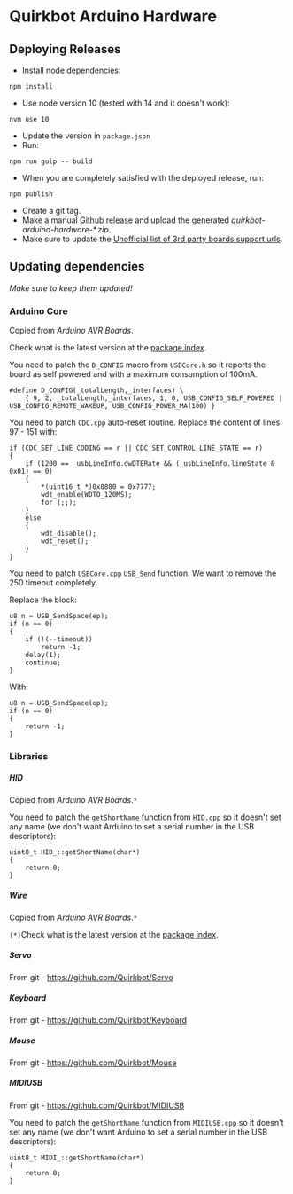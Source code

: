 # Quirkbot Arduino Hardware
## Deploying Releases

- Install node dependencies:
```
npm install
```
- Use node version 10 (tested with 14 and it doesn't work):
```
nvm use 10
```
- Update the version in `package.json`
- Run:
```
npm run gulp -- build
```
- When you are completely satisfied with the deployed release, run:
```
npm publish
```
- Create a git tag.
- Make a manual [Github release](https://github.com/Quirkbot/QuirkbotArduinoHardware/releases) and upload the generated _quirkbot-arduino-hardware-*.zip_.
- Make sure to update the [Unofficial list of 3rd party boards support urls](https://github.com/arduino/Arduino/wiki/Unofficial-list-of-3rd-party-boards-support-urls).

## Updating dependencies
*Make sure to keep them updated!*

### Arduino Core
Copied from *Arduino AVR Boards*.

Check what is the latest version at the [package index](http://downloads.arduino.cc/packages/package_index.json).

You need to patch the `D_CONFIG` macro from `USBCore.h` so it reports the board as self powered and with a maximum consumption of 100mA.
```
#define D_CONFIG(_totalLength,_interfaces) \
	{ 9, 2, _totalLength,_interfaces, 1, 0, USB_CONFIG_SELF_POWERED | USB_CONFIG_REMOTE_WAKEUP, USB_CONFIG_POWER_MA(100) }
```

You need to patch `CDC.cpp` auto-reset routine. Replace the content of lines 97 - 151 with:
```
if (CDC_SET_LINE_CODING == r || CDC_SET_CONTROL_LINE_STATE == r)
{
	if (1200 == _usbLineInfo.dwDTERate && (_usbLineInfo.lineState & 0x01) == 0)
	{
		*(uint16_t *)0x0800 = 0x7777;
		wdt_enable(WDTO_120MS);
		for (;;);
	}
	else
	{
		wdt_disable();
		wdt_reset();
	}
}
```

You need to patch `USBCore.cpp` `USB_Send` function. We want to remove the 250
timeout completely.

Replace the block:
```
u8 n = USB_SendSpace(ep);
if (n == 0)
{
    if (!(--timeout))
        return -1;
    delay(1);
    continue;
}
```
With:
```
u8 n = USB_SendSpace(ep);
if (n == 0)
{
    return -1;
}
```

### Libraries
##### HID
Copied from *Arduino AVR Boards*.`*`

You need to patch the `getShortName` function from `HID.cpp` so it doesn't set any name (we don't want Arduino to set a serial number in the USB descriptors):
```
uint8_t HID_::getShortName(char*)
{
    return 0;
}
```

##### Wire
Copied from *Arduino AVR Boards*.`*`

`(*)`Check what is the latest version at the [package index](http://downloads.arduino.cc/packages/package_index.json).

##### Servo
From git - https://github.com/Quirkbot/Servo

##### Keyboard
From git - https://github.com/Quirkbot/Keyboard

##### Mouse
From git - https://github.com/Quirkbot/Mouse

##### MIDIUSB
From git - https://github.com/Quirkbot/MIDIUSB

You need to patch the `getShortName` function from `MIDIUSB.cpp` so it doesn't set any name (we don't want Arduino to set a serial number in the USB descriptors):
```
uint8_t MIDI_::getShortName(char*)
{
    return 0;
}
```
